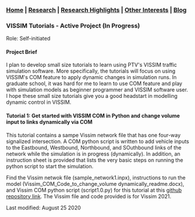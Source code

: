 ### [Home](README.md) | [Research](research_projects.md) | [Research Highlights](/research.md) | [Other Interests](other_interests.md) | [Blog](blog.md) 

### VISSIM Tutorials - Active Project (In Progress)
Role: Self-initiated

#### Project Brief
I plan to develop small size tutorials to learn using PTV's VISSIM traffic simulation software. More specifically, the tutorials will focus on using VISSIM's COM feature to apply dynamic changes in simulation runs. In graduate school, it was hard for me to learn to use COM feature and play with simulation models as beginner programmer and VISSIM software user. I hope these small size tutorials give you a good headstart in modelling dynamic control in VISSIM. 

#### Tutorial 1: Get started with VISSIM COM in Python and change volume input to links dynamically via COM
This tutorial contains a sampe Vissim network file that has one four-way signalized intersection. A COM python script is written to add vehicle inputs to the Eastbound, Westbound, Northbound, and SOuthbound links of the network while the simulation is in progress (dynamically). In addition, an instruction sheet is provided that lists the very basic steps on running the python script to start the simulation. 

Find the Vissim netwok file (sample_network1.inpx), instructions to run the model (Vissim_COM_Code_to_change_volume dynamically_readme.docx), and Vissim COM python script (script1.0.py) for this tutorial at this [github repository link](https://github.com/abhilashasaroj/VISSIM_COM_Tutorials/tree/main/Tutorial_1). The Vissim file and code provided is for Vissim 2021. 


Last modified: August 25 2020
